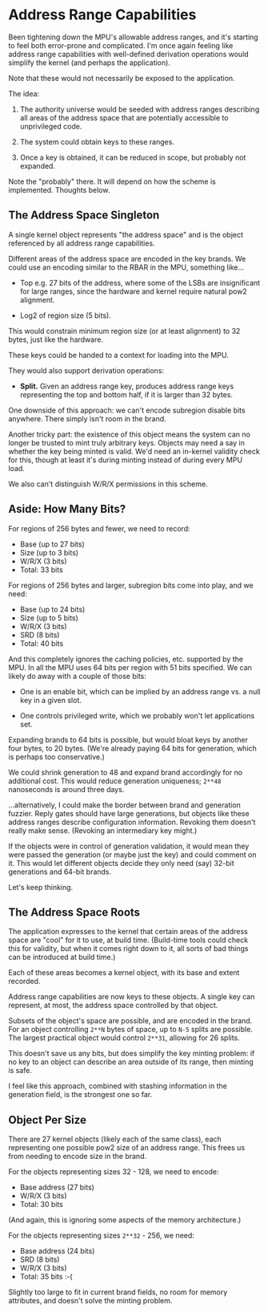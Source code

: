 Address Range Capabilities
==========================

Been tightening down the MPU's allowable address ranges, and it's starting to
feel both error-prone and complicated.  I'm once again feeling like address
range capabilities with well-defined derivation operations would simplify the
kernel (and perhaps the application).

Note that these would not necessarily be exposed to the application.

The idea:

1. The authority universe would be seeded with address ranges describing all
   areas of the address space that are potentially accessible to unprivileged
   code.

2. The system could obtain keys to these ranges.

3. Once a key is obtained, it can be reduced in scope, but probably not
   expanded.

Note the "probably" there.  It will depend on how the scheme is implemented.
Thoughts below.


The Address Space Singleton
---------------------------

A single kernel object represents "the address space" and is the object
referenced by all address range capabilities.

Different areas of the address space are encoded in the key brands.  We could
use an encoding similar to the RBAR in the MPU, something like...

- Top e.g. 27 bits of the address, where some of the LSBs are insignificant for
  large ranges, since the hardware and kernel require natural pow2 alignment.

- Log2 of region size (5 bits).

This would constrain minimum region size (or at least alignment) to 32 bytes,
just like the hardware.

These keys could be handed to a context for loading into the MPU.

They would also support derivation operations:

- **Split.**  Given an address range key, produces address range keys
  representing the top and bottom half, if it is larger than 32 bytes.

One downside of this approach: we can't encode subregion disable bits anywhere.
There simply isn't room in the brand.

Another tricky part: the existence of this object means the system can no longer
be trusted to mint truly arbitrary keys.  Objects may need a say in whether the
key being minted is valid.  We'd need an in-kernel validity check for this,
though at least it's during minting instead of during every MPU load.

We also can't distinguish W/R/X permissions in this scheme.


Aside: How Many Bits?
---------------------

For regions of 256 bytes and fewer, we need to record:
- Base (up to 27 bits)
- Size (up to 3 bits)
- W/R/X (3 bits)
- Total: 33 bits

For regions of 256 bytes and larger, subregion bits come into play, and we need:
- Base (up to 24 bits)
- Size (up to 5 bits)
- W/R/X (3 bits)
- SRD (8 bits)
- Total: 40 bits

And this completely ignores the caching policies, etc. supported by the MPU.  In
all the MPU uses 64 bits per region with 51 bits specified.  We can likely do
away with a couple of those bits:

- One is an enable bit, which can be implied by an address range vs. a null key
  in a given slot.

- One controls privileged write, which we probably won't let applications set.

Expanding brands to 64 bits is possible, but would bloat keys by another four
bytes, to 20 bytes.  (We're already paying 64 bits for generation, which is
perhaps too conservative.)

We could shrink generation to 48 and expand brand accordingly for no additional
cost.  This would reduce generation uniqueness; `2**48` nanoseconds is around
three days.

...alternatively, I could make the border between brand and generation fuzzier.
Reply gates should have large generations, but objects like these address ranges
describe configuration information.  Revoking them doesn't really make sense.
(Revoking an intermediary key might.)

If the objects were in control of generation validation, it would mean they were
passed the generation (or maybe just the key) and could comment on it.  This
would let different objects decide they only need (say) 32-bit generations and
64-bit brands.

Let's keep thinking.


The Address Space Roots
-----------------------

The application expresses to the kernel that certain areas of the address space
are "cool" for it to use, at build time.  (Build-time tools could check this for
validity, but when it comes right down to it, all sorts of bad things can be
introduced at build time.)

Each of these areas becomes a kernel object, with its base and extent recorded.

Address range capabilities are now keys to these objects.  A single key can
represent, at most, the address space controlled by that object.

Subsets of the object's space are possible, and are encoded in the brand.  For
an object controlling `2**N` bytes of space, up to `N-5` splits are possible.
The largest practical object would control `2**31`, allowing for 26 splits.

This doesn't save us any bits, but does simplify the key minting problem: if no
key to an object can describe an area outside of its range, then minting is
safe.

I feel like this approach, combined with stashing information in the generation
field, is the strongest one so far.


Object Per Size
---------------

There are 27 kernel objects (likely each of the same class), each representing
one possible pow2 size of an address range.  This frees us from needing to
encode size in the brand.

For the objects representing sizes 32 - 128, we need to encode:
- Base address (27 bits)
- W/R/X (3 bits)
- Total: 30 bits

(And again, this is ignoring some aspects of the memory architecture.)

For the objects representing sizes `2**32` - 256, we need:
- Base address (24 bits)
- SRD (8 bits)
- W/R/X (3 bits)
- Total: 35 bits :-(

Slightly too large to fit in current brand fields, no room for memory
attributes, and doesn't solve the minting problem.

